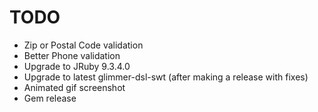 # TODO

- Zip or Postal Code validation
- Better Phone validation
- Upgrade to JRuby 9.3.4.0
- Upgrade to latest glimmer-dsl-swt (after making a release with fixes)
- Animated gif screenshot
- Gem release

